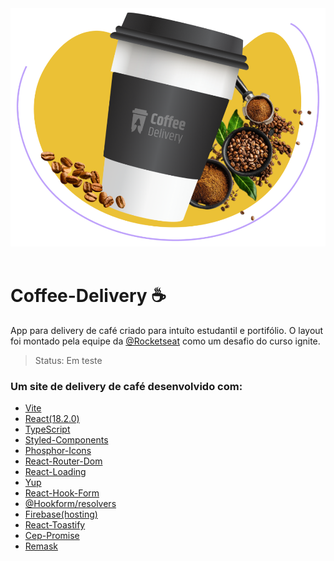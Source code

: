 
<div align="center">
  <img src='./src/assets/bannerHome.svg' />
</div>
<br />

# Coffee-Delivery ☕
<p> App para delivery de café criado para intuíto estudantil e portifólio. O layout foi montado pela equipe da <a href='https://github.com/Rocketseat'>@Rocketseat</a> como um desafio do curso ignite.</p>

> Status: Em teste

### Um site de delivery de café desenvolvido com:

+ <a href='https://vitejs.dev/' target='_blank'>Vite</a>
+ <a href='https://reactjs.org/' target='_blank'>React(18.2.0)</a>
+ <a href='https://www.typescriptlang.org/' target='_blank'>TypeScript</a>
+ <a href='https://styled-components.com/' target='_blank'>Styled-Components</a>
+ <a href='https://phosphoricons.com/' target='_blank'>Phosphor-Icons</a>
+ <a href='https://reactrouter.com/en/main' target='_blank'>React-Router-Dom</a>
+ <a href='https://github.com/fakiolinho/react-loading' target='_blank'>React-Loading</a>
+ <a href='https://github.com/jquense/yup' target='_blank'>Yup</a>
+ <a href='https://react-hook-form.com/' target='_blank'>React-Hook-Form</a>
+ <a href='https://www.npmjs.com/package/@hookform/resolvers' target='_blank'>@Hookform/resolvers</a>
+ <a href='https://firebase.google.com/' target='_blank'>Firebase(hosting)</a>
+ <a href='https://fkhadra.github.io/react-toastify/introduction' target='_blank'>React-Toastify</a>
+ <a href='https://github.com/BrasilAPI/cep-promise' target='_blank'>Cep-Promise</a>
+ <a href='https://github.com/brunobertolini/remask#readme' target='_blank'>Remask</a>


